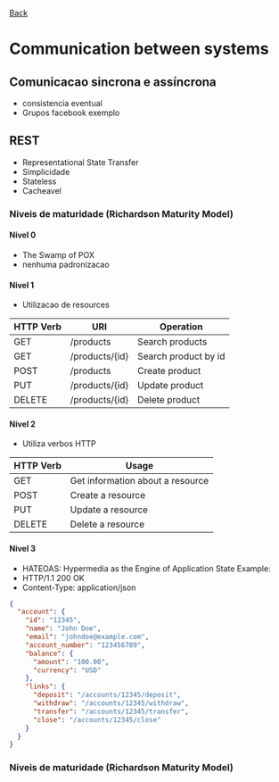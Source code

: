 [Back](../README.md)

# Communication between systems

## Comunicacao sincrona e assíncrona

- consistencia eventual
- Grupos facebook exemplo


## REST

- Representational State Transfer
- Simplicidade
- Stateless
- Cacheavel

### Niveis de maturidade (Richardson Maturity Model)

#### Nivel 0 
- The Swamp of POX
- nenhuma padronizacao
#### Nivel 1
- Utilizacao de resources

| HTTP Verb | URI | Operation |
| --- | --- | --- |
| GET | /products | Search products |
| GET | /products/{id} | Search product by id |
| POST | /products | Create product |
| PUT | /products/{id} | Update product |
| DELETE | /products/{id} | Delete product |

#### Nivel 2
- Utiliza verbos HTTP

| HTTP Verb | Usage |
| --- | --- |
| GET | Get information about a resource |
| POST | Create a resource |
| PUT | Update a resource |
| DELETE | Delete a resource |

#### Nivel 3
- HATEOAS: Hypermedia as the Engine of Application State
Example:
- HTTP/1.1 200 OK
- Content-Type: application/json
```json
{
  "account": {
    "id": "12345",
    "name": "John Doe",
    "email": "johndoe@example.com",
    "account_number": "123456789",
    "balance": {
      "amount": "100.00",
      "currency": "USD"
    },
    "links": {
      "deposit": "/accounts/12345/deposit",
      "withdraw": "/accounts/12345/withdraw",
      "transfer": "/accounts/12345/transfer",
      "close": "/accounts/12345/close"
    }
  }
}
```

### Niveis de maturidade (Richardson Maturity Model)




